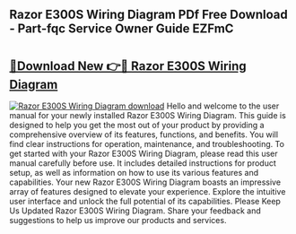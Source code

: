 ## Razor E300S Wiring Diagram PDf Free Download - Part-fqc Service Owner Guide EZFmC

# <h2><a href="http://dfiork.blite.top/?on=Razor+E300S+Wiring+Diagram">🔗Download New 👉🔴 Razor E300S Wiring Diagram</a></h2>

[![Razor E300S Wiring Diagram download](https://i.imgur.com/lujVjoI.png)](http://dfiork.blite.top/?on=Razor+E300S+Wiring+Diagram)
Hello and welcome to the user manual for your newly installed Razor E300S Wiring Diagram. This guide is designed to help you get the most out of your product by providing a comprehensive overview of its features, functions, and benefits. You will find clear instructions for operation, maintenance, and troubleshooting. To get started with your Razor E300S Wiring Diagram, please read this user manual carefully before use. It includes detailed instructions for product setup, as well as information on how to use its various features and capabilities. Your new Razor E300S Wiring Diagram boasts an impressive array of features designed to elevate your experience. Explore the intuitive user interface and unlock the full potential of its capabilities. Please Keep Us Updated Razor E300S Wiring Diagram. Share your feedback and suggestions to help us improve our products and services.
